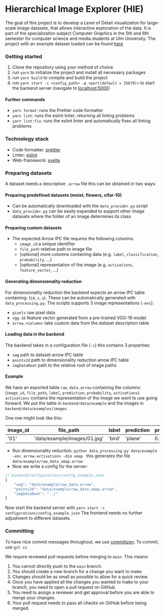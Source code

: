 # Hierarchical Image Explorer (HIE)

The goal of this project is to develop a Level of Detail visualization for large-scale image datasets, that allows interactive exploration of the data. It is part of the specialization subject Computer Graphics in the 5th and 6th semester for computer science and media students at Ulm University.
The project with an example dataset loaded can be found [here](http://nemesis.informatik.uni-ulm.de/frontend/main/)

### Getting started

1. Clone the repository using your method of choice
2. run `yarn` to initialize the project and install all necessary packages
3. run `yarn build` to compile and build the project
4. run `yarn start -c <config_path> -p <port(default = 25679)>` to start the backend server (navigate to [localhost:5000](http://localhost:5000))

#### Further commands

- `yarn format`: runs the Prettier code formatter
- `yarn lint`: runs the eslint linter, returning all linting problems
- `yarn lint:fix`: runs the eslint linter and automatically fixes all linting problems

### Technology stack
- Code formatter: [prettier](https://prettier.io/)
- Linter: [eslint](https://eslint.org/)
- Web-framework: [svelte](https://svelte.dev/)

### Preparing datasets

A dataset needs a descriptive `.arrow` file this can be obtained in two ways:

#### Preparing predefined datasets (mnist, flowers, cifar-10)

* Can be automatically downloaded with the `data_provider.py` script
* `data_provider.py` can be easily expanded to support other image datasets where the folder of an image determines its class

#### Preparing custom datasets

* The expected Arrow IPC file requires the following columns:
  * `image_id` a unique identifier
  * `file_path` relative path to image file
  * [optional] more columns containing data (e.g. `label`, `classification`, `probability`, ...)
  * [optional] representation of the image (e.g. `activations`, `feature_vector`, ...)

#### Generating dimensionality reduction

For dimensionality reduction the backend expects an arrow IPC table containing: (`id`, `x`, `y`). These can be automatically generated with `data_processing.py`. The scripts supports 3 image representations (`-enc`):

* `pixels` raw pixel data
* `vgg-16` feature vector generated from a pre-trained VGG-16 model
* `arrow.<column>` take custom data from the dataset description table

#### Loading data in the backend

The backend takes in a configuration file (`-c`) this contains 3 properties:

* `swg` path to dataset arrow IPC table
* `points2d` path to dimensionality reduction arrow IPC table
* `imgDataRoot` path to the relative root of image paths

#### Example

We have an exported table `raw_data.arrow` containing the columns: (`image_id`, `file_path`, `label`, `prediction`,  `probability`, `activations`). `activations` contains the representation of the image we want to use going forward. We put the table in `backend/data/example` and the images in `backend/data/examples/images`.

One row might look like this:

| image_id | file_path                    | label  | prediction | probability | activations         |
| -------- | ---------------------------- | ------ | ---------- | ----------- | ------------------- |
| '01'     | 'data/example/images/01.jpg' | 'bird' | 'plane'    | 0.2543      | [0.2342,...,0.3243] |

* Run dimensionality reduction: `python data_processing.py data/example -enc arrow.activations -dim umap ` this generates the file `data/example/raw_data_umap.arrow`
* Now we write a config for the server:

```js
// backend/configurations/config_example.json
{
    "swg": "data/example/raw_data.arrow",
    "points2d": "data/example/raw_data_umap.arrow",
    "imgDataRoot": "../"
}
```

Now start the backend server with `yarn start -c configurations/config_example.json`
The frontend needs no further adjustment to different datasets.



### Committing

To have nice commit messages throughout, we use [commitizen](https://github.com/commitizen/cz-cli#making-your-repo-commitizen-friendly). To commit, use `git cz`.

We require reviewed pull requests before merging to `main`. This means:

1. You cannot directly push to the `main` branch.
2. You should create a new branch for a change you want to make.
3. Changes should be as small as possible to allow for a quick review.
4. Once you have applied all the changes you wanted to make to your branch, you need to open a pull request on GitHub.
5. You need to assign a reviewer and get approval before you are able to merge your changes.
6. Your pull request needs to pass all checks on GitHub before being merged.